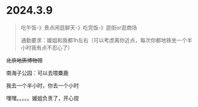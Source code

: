 # 2024.3.9

>   吃午饭-》景点闲逛聊天-》吃完饭-》逛街or逛商场
>
>   通勤要求：媛姐和我都1h左右（可以考虑离你近点，每次你都地铁坐一个半小时我有点不忍心了）

~~北京地质博物馆~~

南海子公园：可以去喂麋鹿

我去一个半小时，你去一个小时





嘿嘿。。。。。媛姐负责了，开心捏